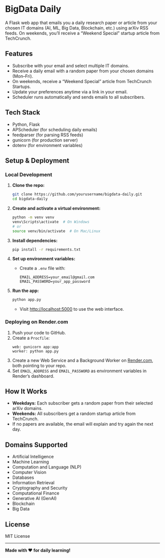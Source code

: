 # BigData Daily

A Flask web app that emails you a daily research paper or article from your chosen IT domains (AI, ML, Big Data, Blockchain, etc.) using arXiv RSS feeds. On weekends, you’ll receive a “Weekend Special” startup article from TechCrunch.

## Features

- Subscribe with your email and select multiple IT domains.
- Receive a daily email with a random paper from your chosen domains (Mon–Fri).
- On weekends, receive a “Weekend Special” article from TechCrunch Startups.
- Update your preferences anytime via a link in your email.
- Scheduler runs automatically and sends emails to all subscribers.

## Tech Stack

- Python, Flask
- APScheduler (for scheduling daily emails)
- feedparser (for parsing RSS feeds)
- gunicorn (for production server)
- dotenv (for environment variables)

## Setup & Deployment

### Local Development

1. **Clone the repo:**
    ```sh
    git clone https://github.com/yourusername/bigdata-daily.git
    cd bigdata-daily
    ```

2. **Create and activate a virtual environment:**
    ```sh
    python -m venv venv
    venv\Scripts\activate  # On Windows
    # or
    source venv/bin/activate  # On Mac/Linux
    ```

3. **Install dependencies:**
    ```sh
    pip install -r requirements.txt
    ```

4. **Set up environment variables:**
    - Create a `.env` file with:
      ```
      EMAIL_ADDRESS=your_email@gmail.com
      EMAIL_PASSWORD=your_app_password
      ```

5. **Run the app:**
    ```sh
    python app.py
    ```
    - Visit [http://localhost:5000](http://localhost:5000) to use the web interface.

### Deploying on Render.com

1. Push your code to GitHub.
2. Create a `Procfile`:
    ```
    web: gunicorn app:app
    worker: python app.py
    ```
3. Create a new Web Service and a Background Worker on [Render.com](https://render.com/), both pointing to your repo.
4. Set `EMAIL_ADDRESS` and `EMAIL_PASSWORD` as environment variables in Render’s dashboard.

## How It Works

- **Weekdays:** Each subscriber gets a random paper from their selected arXiv domains.
- **Weekends:** All subscribers get a random startup article from TechCrunch.
- If no papers are available, the email will explain and try again the next day.

## Domains Supported

- Artificial Intelligence
- Machine Learning
- Computation and Language (NLP)
- Computer Vision
- Databases
- Information Retrieval
- Cryptography and Security
- Computational Finance
- Generative AI (GenAI)
- Blockchain
- Big Data

## License

MIT License

---

**Made with ❤️ for daily learning!**